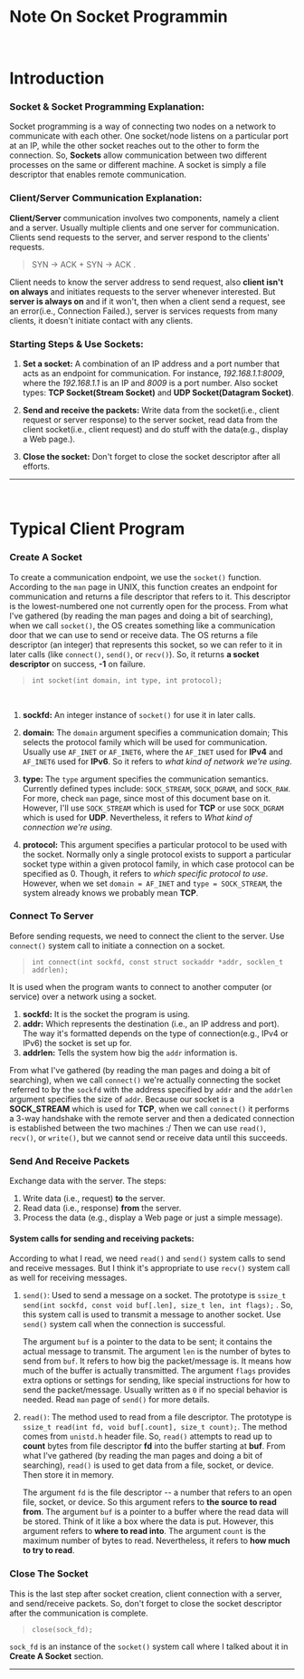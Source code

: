 # Note On Socket Programmin
<br>

# Introduction

### Socket & Socket Programming Explanation:

Socket programming is a way of connecting two nodes on a network to communicate with each other. One socket/node listens on a particular port at an IP, while the other socket reaches out to the other to form the connection. So, **Sockets** allow communication between two different processes on the same or different machine. A socket is simply a file descriptor that enables remote communication.


### Client/Server Communication Explanation:

**Client/Server** communication involves two components, namely a client and a server. Usually multiple clients and one server for communication. Clients send requests to the server, and server respond to the clients' requests.

> SYN -> ACK + SYN -> ACK .

Client needs to know the server address to send request, also **client isn't on always** and initiates requests to the server whenever interested. But **server is always on** and if it won't, then when a client send a request, see an error(i.e., Connection Failed.), server is services requests from many clients, it doesn't initiate contact with any clients.


### Starting Steps & Use Sockets:
1. **Set a socket:** A combination of an IP address and a port number that acts as an endpoint for communication. For instance, *192.168.1.1:8009*, where the *192.168.1.1* is an IP and *8009* is a port number. Also socket types: **TCP Socket(Stream Socket)** and **UDP Socket(Datagram Socket)**.

2. **Send and receive the packets:** Write data from the socket(i.e., client request or server response) to the server socket, read data from the client socket(i.e., client request) and do stuff with the data(e.g., display a Web page.).

3. **Close the socket:** Don't forget to close the socket descriptor after all efforts.

---
<br>

# Typical Client Program

### Create A Socket

To create a communication endpoint, we use the `socket()` function. According to the `man` page in UNIX, this function creates an endpoint for communication and returns a file descriptor that refers to it. This descriptor is the lowest-numbered one not currently open for the process.
From what I've gathered (by reading the man pages and doing a bit of searching), when we call `socket()`, the OS creates something like a communication door that we can use to send or receive data. The OS returns a file descriptor (an integer) that represents this socket, so we can refer to it in later calls (like `connect()`, `send()`, or `recv()`). So, it returns **a socket descriptor** on success, **-1** on failure.

> `int socket(int domain, int type, int protocol);`
<br>

1. **sockfd:** An integer instance of `socket()` for use it in later calls.

2. **domain:** The `domain` argument specifies a communication domain; This selects the protocol family which will be used for communication. Usually use `AF_INET` or `AF_INET6`, where the `AF_INET` used for **IPv4** and `AF_INET6` used for **IPv6**. So it refers to *what kind of network we're using*.

3. **type:** The `type` argument specifies the communication semantics. Currently defined types include: `SOCK_STREAM`, `SOCK_DGRAM`, and `SOCK_RAW`. For more, check `man` page, since most of this document base on it. However, I'll use `SOCK_STREAM` which is used for **TCP** or use `SOCK_DGRAM` which is used for **UDP**. Nevertheless, it refers to *What kind of connection we're using*.

4. **protocol:** This argument specifies a particular protocol to be used with the socket. Normally only a single protocol exists to support a particular socket type within a given protocol family, in which case protocol can be specified as 0. Though, it refers to *which specific protocol to use*. However, when we set `domain = AF_INET` and `type = SOCK_STREAM`, the system already knows we probably mean **TCP**.


### Connect To Server
Before sending requests, we need to connect the client to the server. Use `connect()` system call to initiate a connection on a socket.
> `int connect(int sockfd, const struct sockaddr *addr, socklen_t addrlen);`

It is used when the program wants to connect to another computer (or service) over a network using a socket.
1. **sockfd:** It is the socket the program is using.
2. **addr:** Which represents the destination (i.e., an IP address and port). The way it's formatted depends on the type of connection(e.g., IPv4 or IPv6) the socket is set up for.
3. **addrlen:** Tells the system how big the `addr` information is.

From what I've gathered (by reading the man pages and doing a bit of searching), when we call `connect()` we're actually connecting the socket referred to by the `sockfd` with the address specified by `addr` and the `addrlen` argument specifies the size of `addr`. Because our socket is a **SOCK_STREAM** which is used for **TCP**, when we call `connect()` it performs a 3-way handshake with the remote server and then a dedicated connection is established between the two machines :/ Then we can use `read()`, `recv()`, or `write()`, but we cannot send or receive data until this succeeds.


### Send And Receive Packets
Exchange data with the server. The steps:
1. Write data (i.e., request) **to** the server.
2. Read data (i.e., response) **from** the server.
3. Process the data (e.g., display a Web page or just a simple message).

#### System calls for sending and receiving packets:

According to what I read, we need `read()` and `send()` system calls to send and receive messages. But I think it's appropriate to use `recv()` system call as well for receiving messages.

1. `send()`: Used to send a message on a socket. The prototype is `ssize_t send(int sockfd, const void buf[.len], size_t len, int flags);` . So, this system call is used to transmit a message to another socket. Use `send()` system call when the connection is successful.

	The argument `buf` is a pointer to the data to be sent; it contains the actual message to transmit. 
	The argument `len` is the number of bytes to send from `buf`. It refers to how big the packet/message is. It means how much of the buffer is actually transmitted.
	The argument `flags` provides extra options or settings for sending, like special instructions for how to send the packet/message. Usually written as `0` if no special behavior is needed. Read `man` page of `send()` for more details.

2. `read()`: The method used to read from a file descriptor. The prototype is `ssize_t read(int fd, void buf[.count], size_t count);`. The method comes from `unistd.h` header file. So, `read()` attempts to read up to **count**  bytes from file descriptor **fd** into the buffer starting at **buf**. From what I've gathered (by reading the man pages and doing a bit of searching), `read()` is used to get data from a file, socket, or device. Then store it in memory.

	The argument `fd` is the file descriptor -- a number that refers to an open file, socket, or device. So this argument refers to **the source to read from**.
	The argument `buf` is a pointer to a buffer where the read data will be stored. Think of it like a box where the data is put. However, this argument refers to **where to read into**.
	The argument `count` is the maximum number of bytes to read. Nevertheless, it refers to **how much to try to read**.

### Close The Socket
This is the last step after socket creation, client connection with a server, and send/receive packets. So, don't forget to close the socket descriptor after the communication is complete.
> `close(sock_fd);`

`sock_fd` is an instance of the `socket()` system call where I talked about it in **Create A Socket** section.

---
